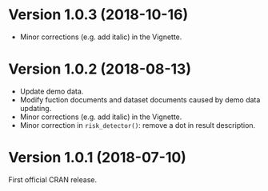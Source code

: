 # Version 1.0.3 (2018-10-16)
* Minor corrections (e.g. add italic) in the Vignette.


# Version 1.0.2 (2018-08-13)
* Update demo data.
* Modify fuction documents and dataset documents caused by demo data updating.
* Minor corrections (e.g. add italic) in the Vignette.
* Minor correction in `risk_detector()`: remove a dot in result description.


# Version 1.0.1 (2018-07-10)
First official CRAN release. 
